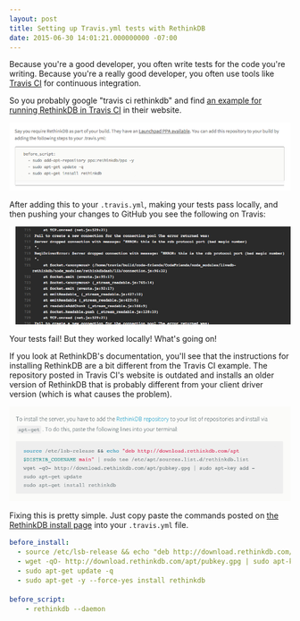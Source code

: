 ```yaml
---
layout: post
title: Setting up Travis.yml tests with RethinkDB
date: 2015-06-30 14:01:21.000000000 -07:00
---
```

Because you're a good developer, you often write tests for the code you're writing. Because you're a really good developer, you often use tools like [Travis CI](https://travis-ci.org/) for continuous integration.

So you probably google "travis ci rethinkdb" and find [an example for running RethinkDB in Travis CI](http://docs.travis-ci.com/user/installing-dependencies/) in their website.

![Travis Screenshot](/assets/images/2015/07/travis-yml-rethinkdb.png)

After adding this to your `.travis.yml`, making your tests pass locally, and then pushing your changes to GitHub you see the following on Travis:

![](/assets/images/2015/07/travis-tests-failing.png)

Your tests fail! But they worked locally! What's going on! 

If you look at RethinkDB's documentation, you'll see that the instructions for installing RethinkDB are a bit different from the Travis CI example. The repository posted in Travis CI's website is outdated and installs an older version of RethinkDB that is probably different from your client driver version (which is what causes the problem).

![RethinkDB Install Page](/assets/images/2015/07/rethinkdb-install.png)

Fixing this is pretty simple. Just copy paste the commands posted on [the RethinkDB install page](http://rethinkdb.com/docs/install/ubuntu/) into your `.travis.yml` file.

```yaml
before_install:
  - source /etc/lsb-release && echo "deb http://download.rethinkdb.com/apt $DISTRIB_CODENAME main" | sudo tee /etc/apt/sources.list.d/rethinkdb.list
  - wget -qO- http://download.rethinkdb.com/apt/pubkey.gpg | sudo apt-key add -
  - sudo apt-get update -q
  - sudo apt-get -y --force-yes install rethinkdb

before_script:
    - rethinkdb --daemon
```
